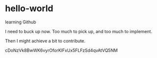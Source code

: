 # hello-world
learning Github

I need to buck up now.
Too much to pick up, and too much to implement.

Then I might achieve a bit to contribute.


cDoNzVk8BwWK6vyrOforKIFxUx5FLFzSd4qvAtVQ5NM
